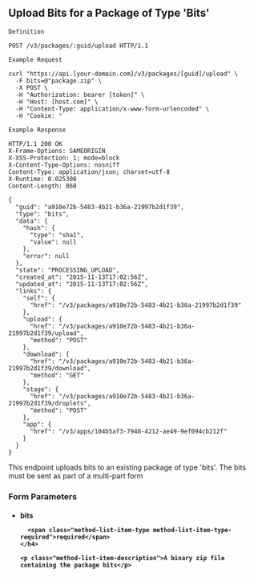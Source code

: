 ## Upload Bits for a Package of Type 'Bits'

```
Definition
```

```http
POST /v3/packages/:guid/upload HTTP/1.1
```

```
Example Request
```

```shell
curl "https://api.[your-domain.com]/v3/packages/[guid]/upload" \
  -F bits=@"package.zip" \
  -X POST \
  -H "Authorization: bearer [token]" \
  -H "Host: [host.com]" \
  -H "Content-Type: application/x-www-form-urlencoded" \
  -H "Cookie: "
```

```
Example Response
```

```http
HTTP/1.1 200 OK
X-Frame-Options: SAMEORIGIN
X-XSS-Protection: 1; mode=block
X-Content-Type-Options: nosniff
Content-Type: application/json; charset=utf-8
X-Runtime: 0.025308
Content-Length: 860

{
  "guid": "a910e72b-5483-4b21-b36a-21997b2d1f39",
  "type": "bits",
  "data": {
    "hash": {
      "type": "sha1",
      "value": null
    },
    "error": null
  },
  "state": "PROCESSING_UPLOAD",
  "created_at": "2015-11-13T17:02:56Z",
  "updated_at": "2015-11-13T17:02:56Z",
  "links": {
    "self": {
      "href": "/v3/packages/a910e72b-5483-4b21-b36a-21997b2d1f39"
    },
    "upload": {
      "href": "/v3/packages/a910e72b-5483-4b21-b36a-21997b2d1f39/upload",
      "method": "POST"
    },
    "download": {
      "href": "/v3/packages/a910e72b-5483-4b21-b36a-21997b2d1f39/download",
      "method": "GET"
    },
    "stage": {
      "href": "/v3/packages/a910e72b-5483-4b21-b36a-21997b2d1f39/droplets",
      "method": "POST"
    },
    "app": {
      "href": "/v3/apps/104b5af3-7948-4212-ae49-9ef094cb212f"
    }
  }
}
```

This endpoint uploads bits to an existing package of type 'bits'. The bits must be sent as part of a multi-part form

### Form Parameters

<ul class="method-list-group">
  <li class="method-list-item">
    <h4 class="method-list-item-label">
      bits

      <span class="method-list-item-type method-list-item-type-required">required</span>
    </h4>

    <p class="method-list-item-description">A binary zip file containing the package bits</p>
  </li>
</ul>
